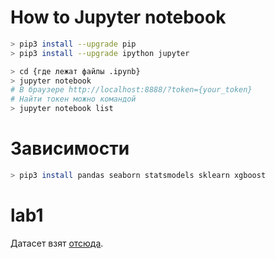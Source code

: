 # How to Jupyter notebook

``` bash
> pip3 install --upgrade pip
> pip3 install --upgrade ipython jupyter

> cd {где лежат файлы .ipynb}
> jupyter notebook
# В браузере http://localhost:8888/?token={your_token}
# Найти токен можно командой
> jupyter notebook list
```

# Зависимости

``` bash
> pip3 install pandas seaborn statsmodels sklearn xgboost
```

# lab1

Датасет взят [отсюда](https://www.kaggle.com/datasets/christianlillelund/csgo-round-winner-classification).
